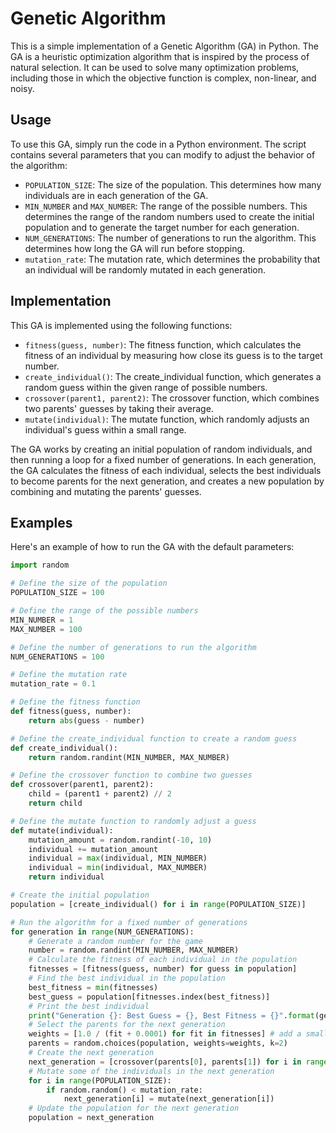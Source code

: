 # Genetic Algorithm

This is a simple implementation of a Genetic Algorithm (GA) in Python. The GA is a heuristic optimization algorithm that is inspired by the process of natural selection. It can be used to solve many optimization problems, including those in which the objective function is complex, non-linear, and noisy.

## Usage

To use this GA, simply run the code in a Python environment. The script contains several parameters that you can modify to adjust the behavior of the algorithm:

- `POPULATION_SIZE`: The size of the population. This determines how many individuals are in each generation of the GA.
- `MIN_NUMBER` and `MAX_NUMBER`: The range of the possible numbers. This determines the range of the random numbers used to create the initial population and to generate the target number for each generation.
- `NUM_GENERATIONS`: The number of generations to run the algorithm. This determines how long the GA will run before stopping.
- `mutation_rate`: The mutation rate, which determines the probability that an individual will be randomly mutated in each generation.

## Implementation

This GA is implemented using the following functions:

- `fitness(guess, number)`: The fitness function, which calculates the fitness of an individual by measuring how close its guess is to the target number.
- `create_individual()`: The create_individual function, which generates a random guess within the given range of possible numbers.
- `crossover(parent1, parent2)`: The crossover function, which combines two parents' guesses by taking their average.
- `mutate(individual)`: The mutate function, which randomly adjusts an individual's guess within a small range.

The GA works by creating an initial population of random individuals, and then running a loop for a fixed number of generations. In each generation, the GA calculates the fitness of each individual, selects the best individuals to become parents for the next generation, and creates a new population by combining and mutating the parents' guesses.

## Examples

Here's an example of how to run the GA with the default parameters:

```python
import random

# Define the size of the population
POPULATION_SIZE = 100

# Define the range of the possible numbers
MIN_NUMBER = 1
MAX_NUMBER = 100

# Define the number of generations to run the algorithm
NUM_GENERATIONS = 100

# Define the mutation rate
mutation_rate = 0.1

# Define the fitness function
def fitness(guess, number):
    return abs(guess - number)

# Define the create_individual function to create a random guess
def create_individual():
    return random.randint(MIN_NUMBER, MAX_NUMBER)

# Define the crossover function to combine two guesses
def crossover(parent1, parent2):
    child = (parent1 + parent2) // 2
    return child

# Define the mutate function to randomly adjust a guess
def mutate(individual):
    mutation_amount = random.randint(-10, 10)
    individual += mutation_amount
    individual = max(individual, MIN_NUMBER)
    individual = min(individual, MAX_NUMBER)
    return individual

# Create the initial population
population = [create_individual() for i in range(POPULATION_SIZE)]

# Run the algorithm for a fixed number of generations
for generation in range(NUM_GENERATIONS):
    # Generate a random number for the game
    number = random.randint(MIN_NUMBER, MAX_NUMBER)
    # Calculate the fitness of each individual in the population
    fitnesses = [fitness(guess, number) for guess in population]
    # Find the best individual in the population
    best_fitness = min(fitnesses)
    best_guess = population[fitnesses.index(best_fitness)]
    # Print the best individual
    print("Generation {}: Best Guess = {}, Best Fitness = {}".format(generation, best_guess, best_fitness))
    # Select the parents for the next generation
    weights = [1.0 / (fit + 0.0001) for fit in fitnesses] # add a small constant to prevent division by zero
    parents = random.choices(population, weights=weights, k=2)
    # Create the next generation
    next_generation = [crossover(parents[0], parents[1]) for i in range(POPULATION_SIZE)]
    # Mutate some of the individuals in the next generation
    for i in range(POPULATION_SIZE):
        if random.random() < mutation_rate:
            next_generation[i] = mutate(next_generation[i])
    # Update the population for the next generation
    population = next_generation
    
